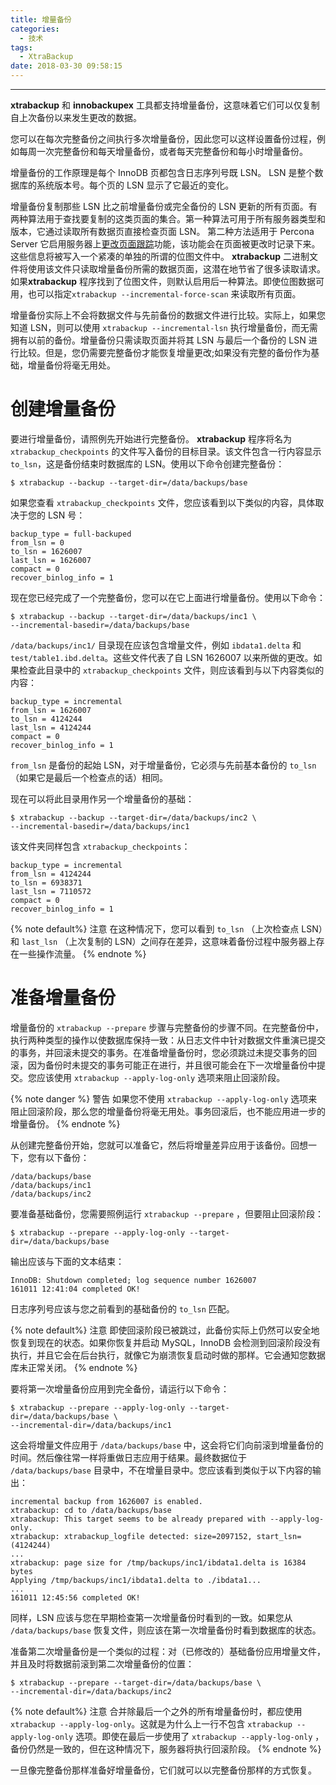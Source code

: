 ```yaml
---
title: 增量备份
categories:
  - 技术
tags:
  - XtraBackup
date: 2018-03-30 09:58:15
---
```


---
**xtrabackup** 和 **innobackupex** 工具都支持增量备份，这意味着它们可以仅复制自上次备份以来发生更改的数据。

您可以在每次完整备份之间执行多次增量备份，因此您可以这样设置备份过程，例如每周一次完整备份和每天增量备份，或者每天完整备份和每小时增量备份。

增量备份的工作原理是每个 InnoDB 页都包含日志序列号既 LSN。 LSN 是整个数据库的系统版本号。每个页的 LSN 显示了它最近的变化。

增量备份复制那些 LSN 比之前增量备份或完全备份的 LSN 更新的所有页面。有两种算法用于查找要复制的这类页面的集合。第一种算法可用于所有服务器类型和版本，它通过读取所有数据页直接检查页面 LSN。 第二种方法适用于 Percona Server 它启用服务器上[更改页面跟踪](https://www.percona.com/doc/percona-server/5.6/management/changed_page_tracking.html)功能，该功能会在页面被更改时记录下来。这些信息将被写入一个紧凑的单独的所谓的位图文件中。 **xtrabackup** 二进制文件将使用该文件只读取增量备份所需的数据页面，这潜在地节省了很多读取请求。如果**xtrabackup** 程序找到了位图文件，则默认启用后一种算法。即使位图数据可用，也可以指定`xtrabackup --incremental-force-scan` 来读取所有页面。
<!-- more -->
增量备份实际上不会将数据文件与先前备份的数据文件进行比较。实际上，如果您知道 LSN，则可以使用 `xtrabackup --incremental-lsn` 执行增量备份，而无需拥有以前的备份。增量备份只需读取页面并将其 LSN 与最后一个备份的 LSN 进行比较。但是，您仍需要完整备份才能恢复增量更改;如果没有完整的备份作为基础，增量备份将毫无用处。

# 创建增量备份

要进行增量备份，请照例先开始进行完整备份。 **xtrabackup** 程序将名为 `xtrabackup_checkpoints` 的文件写入备份的目标目录。该文件包含一行内容显示 `to_lsn`，这是备份结束时数据库的 LSN。使用以下命令创建完整备份：

```
$ xtrabackup --backup --target-dir=/data/backups/base
```

如果您查看 `xtrabackup_checkpoints` 文件，您应该看到以下类似的内容，具体取决于您的 LSN 号：

```
backup_type = full-backuped
from_lsn = 0
to_lsn = 1626007
last_lsn = 1626007
compact = 0
recover_binlog_info = 1
```

现在您已经完成了一个完整备份，您可以在它上面进行增量备份。使用以下命令：

```
$ xtrabackup --backup --target-dir=/data/backups/inc1 \
--incremental-basedir=/data/backups/base
```

`/data/backups/inc1/` 目录现在应该包含增量文件，例如 `ibdata1.delta` 和 `test/table1.ibd.delta`。这些文件代表了自 LSN 1626007 以来所做的更改。如果检查此目录中的 `xtrabackup_checkpoints` 文件，则应该看到与以下内容类似的内容：

```
backup_type = incremental
from_lsn = 1626007
to_lsn = 4124244
last_lsn = 4124244
compact = 0
recover_binlog_info = 1
```

`from_lsn` 是备份的起始 LSN，对于增量备份，它必须与先前基本备份的 `to_lsn`（如果它是最后一个检查点的话）相同。

现在可以将此目录用作另一个增量备份的基础：

```
$ xtrabackup --backup --target-dir=/data/backups/inc2 \
--incremental-basedir=/data/backups/inc1
```

该文件夹同样包含 `xtrabackup_checkpoints`：

```
backup_type = incremental
from_lsn = 4124244
to_lsn = 6938371
last_lsn = 7110572
compact = 0
recover_binlog_info = 1
```
{% note default%}
注意
在这种情况下，您可以看到 `to_lsn` （上次检查点 LSN）和 `last_lsn` （上次复制的 LSN）之间存在差异，这意味着备份过程中服务器上存在一些操作流量。
{% endnote %}

# 准备增量备份

增量备份的 `xtrabackup --prepare` 步骤与完整备份的步骤不同。在完整备份中，执行两种类型的操作以使数据库保持一致：从日志文件中针对数据文件重演已提交的事务，并回滚未提交的事务。在准备增量备份时，您必须跳过未提交事务的回滚，因为备份时未提交的事务可能正在进行，并且很可能会在下一次增量备份中提交。您应该使用 `xtrabackup --apply-log-only` 选项来阻止回滚阶段。

{% note danger %}
警告
如果您不使用 `xtrabackup --apply-log-only` 选项来阻止回滚阶段，那么您的增量备份将毫无用处。事务回滚后，也不能应用进一步的增量备份。
{% endnote %}

从创建完整备份开始，您就可以准备它，然后将增量差异应用于该备份。回想一下，您有以下备份：

```
/data/backups/base
/data/backups/inc1
/data/backups/inc2
```

要准备基础备份，您需要照例运行 `xtrabackup --prepare` ，但要阻止回滚阶段：

```
$ xtrabackup --prepare --apply-log-only --target-dir=/data/backups/base
```

输出应该与下面的文本结束：

```
InnoDB: Shutdown completed; log sequence number 1626007
161011 12:41:04 completed OK!
```

日志序列号应该与您之前看到的基础备份的 `to_lsn` 匹配。

{% note default%}
注意
即使回滚阶段已被跳过，此备份实际上仍然可以安全地恢复到现在的状态。如果你恢复并启动 MySQL，InnoDB 会检测到回滚阶段没有执行，并且它会在后台执行，就像它为崩溃恢复启动时做的那样。它会通知您数据库未正常关闭。
{% endnote %}

要将第一次增量备份应用到完全备份，请运行以下命令：

```
$ xtrabackup --prepare --apply-log-only --target-dir=/data/backups/base \
--incremental-dir=/data/backups/inc1
```

这会将增量文件应用于 `/data/backups/base` 中，这会将它们向前滚到增量备份的时间。然后像往常一样将重做日志应用于结果。最终数据位于 `/data/backups/base` 目录中，不在增量目录中。您应该看到类似于以下内容的输出：

```
incremental backup from 1626007 is enabled.
xtrabackup: cd to /data/backups/base
xtrabackup: This target seems to be already prepared with --apply-log-only.
xtrabackup: xtrabackup_logfile detected: size=2097152, start_lsn=(4124244)
...
xtrabackup: page size for /tmp/backups/inc1/ibdata1.delta is 16384 bytes
Applying /tmp/backups/inc1/ibdata1.delta to ./ibdata1...
...
161011 12:45:56 completed OK!
```

同样，LSN 应该与您在早期检查第一次增量备份时看到的一致。如果您从 `/data/backups/base` 恢复文件，则应该在第一次增量备份时看到数据库的状态。

准备第二次增量备份是一个类似的过程：对（已修改的）基础备份应用增量文件，并且及时将数据前滚到第二次增量备份的位置：

```
$ xtrabackup --prepare --target-dir=/data/backups/base \
--incremental-dir=/data/backups/inc2
```

{% note default%}
注意
合并除最后一个之外的所有增量备份时，都应使用 `xtrabackup --apply-log-only`。这就是为什么上一行不包含 `xtrabackup --apply-log-only` 选项。即使在最后一步使用了 `xtrabackup --apply-log-only` ，备份仍然是一致的，但在这种情况下，服务器将执行回滚阶段。
{% endnote %}

一旦像完整备份那样准备好增量备份，它们就可以以完整备份那样的方式恢复。

